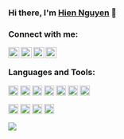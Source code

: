 ### Hi there, I'm [Hien Nguyen][website] 👋



### Connect with me:

[<img align="left" alt="hiennv.com" width="22px" src="https://camo.githubusercontent.com/8c25ab07b62e602edf324911042fd70196a308013f736d404fb830e3a765c194/68747470733a2f2f6564656e742e6769746875622e696f2f537570657254696e7949636f6e732f696d616765732f7376672f73616d73756e675f696e7465726e65742e737667" />][website]
[<img align="left" alt="hiennguyen92 | YouTube" width="22px" src="https://camo.githubusercontent.com/d54e97f5edde790381f7e62b217410df33e066a0dc8f692f2fc6b25fc1768b0c/68747470733a2f2f6564656e742e6769746875622e696f2f537570657254696e7949636f6e732f696d616765732f7376672f796f75747562652e737667" />][youtube]
[<img align="left" alt="hiennvan | Twitter" width="22px" src="https://camo.githubusercontent.com/35b0b8bfbd8840f35607fb56ad0a139047fd5d6e09ceb060c5c6f0a5abd1044c/68747470733a2f2f6564656e742e6769746875622e696f2f537570657254696e7949636f6e732f696d616765732f7376672f747769747465722e737667" />][twitter]
[<img align="left" alt="hiennv | LinkedIn" width="22px" src="https://camo.githubusercontent.com/c8a9c5b414cd812ad6a97a46c29af67239ddaeae08c41724ff7d945fb4c047e5/68747470733a2f2f6564656e742e6769746875622e696f2f537570657254696e7949636f6e732f696d616765732f7376672f6c696e6b6564696e2e737667" />][linkedin]

<br>

### Languages and Tools:

<code>[<img height="20" src="https://camo.githubusercontent.com/a870803f30db1d15495072fa9e946a7fa6a6fc1a47fe12324aaf7509c410fc4a/68747470733a2f2f6564656e742e6769746875622e696f2f537570657254696e7949636f6e732f696d616765732f7376672f6a6176612e737667">][website]</code>
<code><img height="20" src="https://camo.githubusercontent.com/9496882abd182958bcea4238ab44f7eb8928d7a4144c150f18f6c55ceb9b4490/68747470733a2f2f6564656e742e6769746875622e696f2f537570657254696e7949636f6e732f696d616765732f7376672f6a6176617363726970742e737667"></code>
<code><img height="20" src="https://camo.githubusercontent.com/28f57c54a36d9362f6f20f6a011471a4b0ffc6ad1a6f7b74ced17e922f118fbd/68747470733a2f2f6564656e742e6769746875622e696f2f537570657254696e7949636f6e732f696d616765732f7376672f6b6f746c696e2e737667"></code> 
<code><img height="20" src="https://camo.githubusercontent.com/98ce3f27aec475c03ad0441a7d4092f6b956814c7adc7f0049689dccedb82f1d/68747470733a2f2f6564656e742e6769746875622e696f2f537570657254696e7949636f6e732f696d616765732f7376672f72656163742e737667"></code>
<code><img height="20" src="https://camo.githubusercontent.com/750365ec8e10a2a4075ffb09fd644c3176c98638a7c45a79a8a40366a9d64f3a/68747470733a2f2f6564656e742e6769746875622e696f2f537570657254696e7949636f6e732f696d616765732f7376672f666c75747465722e737667"></code>
<code><img height="20" src="https://camo.githubusercontent.com/711b00dd9bbc51fd75ada034cad3948cdd26e3e934bb969fda8d0e46d1d882fb/68747470733a2f2f6564656e742e6769746875622e696f2f537570657254696e7949636f6e732f696d616765732f7376672f677261646c652e737667"></code> 
<code><img height="20" src="https://camo.githubusercontent.com/ec29b6a09c99f020c13a844b85dcadeb3fdb1856c51ea466fc34970ae0cd441e/68747470733a2f2f6564656e742e6769746875622e696f2f537570657254696e7949636f6e732f696d616765732f7376672f616d6265726672616d65776f726b2e737667"></code> 

<code><img height="20" src="https://camo.githubusercontent.com/be575aa85a73adb1f56ef072b806f513045f68e2e50a9945c763bf65006dcfa6/68747470733a2f2f6564656e742e6769746875622e696f2f537570657254696e7949636f6e732f696d616765732f7376672f616e64726f69642e737667"></code> 
<code><img height="20" src="https://camo.githubusercontent.com/73bd7cb04728a3ba23bd6aa6740f7c8b585df12db44f4492ec46fc8e30b2115f/68747470733a2f2f6564656e742e6769746875622e696f2f537570657254696e7949636f6e732f696d616765732f7376672f6d61636f732e737667"></code> 
<code><img height="20" src="https://camo.githubusercontent.com/05eece38536aac5c8437e2cb46362e545443a80922c5e28463530726a6d186ac/68747470733a2f2f6564656e742e6769746875622e696f2f537570657254696e7949636f6e732f696d616765732f7376672f77696e646f77732e737667"></code> 
<code><img height="20" src="https://camo.githubusercontent.com/c100a44b540f6bcea3f7bae169d5f75b44e8994a83deeaf2e9b7e7f9523c8bd3/68747470733a2f2f6564656e742e6769746875622e696f2f537570657254696e7949636f6e732f696d616765732f7376672f7562756e74752e737667"></code> 


<a href="https://github.com/hiennguyen92">
  <img align="center" src="https://github-readme-stats.vercel.app/api/top-langs/?username=hiennguyen92&layout=compact&theme=material-palenight" />
</a>




[website]: https://hiennv.com
[twitter]: https://twitter.com/hiennvan
[youtube]: https://www.youtube.com/hiennguyen92
[linkedin]: https://linkedin.com/in/hiennv
